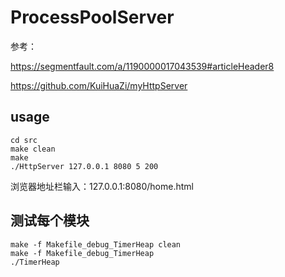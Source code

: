 # ProcessPoolServer

参考：

https://segmentfault.com/a/1190000017043539#articleHeader8

https://github.com/KuiHuaZi/myHttpServer

## usage
```
cd src
make clean
make
./HttpServer 127.0.0.1 8080 5 200
```
浏览器地址栏输入：127.0.0.1:8080/home.html

## 测试每个模块
```
make -f Makefile_debug_TimerHeap clean
make -f Makefile_debug_TimerHeap
./TimerHeap
```

